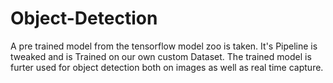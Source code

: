 # Object-Detection

A pre trained model from the tensorflow model zoo is taken.
It's Pipeline is tweaked and is Trained  on our own custom Dataset.
The trained model is furter used for object detection both on images as well as real time capture.
